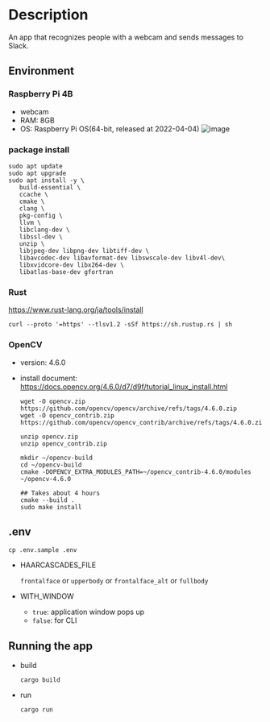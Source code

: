 # Description
An app that recognizes people with a webcam and sends messages to Slack.

## Environment

### Raspberry Pi 4B

- webcam
- RAM: 8GB
- OS: Raspberry Pi OS(64-bit, released at 2022-04-04)
  ![image](https://user-images.githubusercontent.com/40833633/180515676-a9fde88c-f066-4025-92c8-7189d42661c5.png)


### package install

```
sudo apt update
sudo apt upgrade
sudo apt install -y \
   build-essential \
   ccache \
   cmake \
   clang \
   pkg-config \
   llvm \
   libclang-dev \
   libssl-dev \
   unzip \
   libjpeg-dev libpng-dev libtiff-dev \
   libavcodec-dev libavformat-dev libswscale-dev libv4l-dev\
   libxvidcore-dev libx264-dev \
   libatlas-base-dev gfortran
  ```

### Rust

https://www.rust-lang.org/ja/tools/install

```
curl --proto '=https' --tlsv1.2 -sSf https://sh.rustup.rs | sh
```

### OpenCV

- version: 4.6.0
- install document: https://docs.opencv.org/4.6.0/d7/d9f/tutorial_linux_install.html

  ```
  wget -O opencv.zip https://github.com/opencv/opencv/archive/refs/tags/4.6.0.zip
  wget -O opencv_contrib.zip https://github.com/opencv/opencv_contrib/archive/refs/tags/4.6.0.zip

  unzip opencv.zip
  unzip opencv_contrib.zip

  mkdir ~/opencv-build
  cd ~/opencv-build
  cmake -DOPENCV_EXTRA_MODULES_PATH=~/opencv_contrib-4.6.0/modules ~/opencv-4.6.0

  ## Takes about 4 hours
  cmake --build .
  sudo make install
  ```

## .env

```
cp .env.sample .env
```

- HAARCASCADES_FILE

  `frontalface` or `upperbody` or `frontalface_alt` or `fullbody`

- WITH_WINDOW

  - `true`: application window pops up
  - `false`: for CLI

## Running the app

- build
  ```
  cargo build
  ```
- run
  ```
  cargo run
  ```

